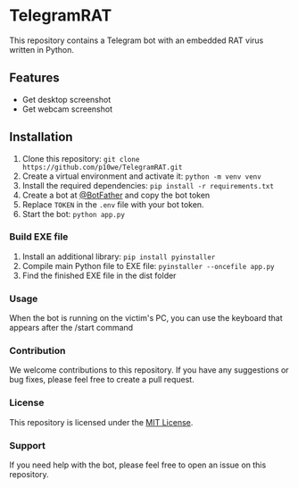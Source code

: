 # TelegramRAT
This repository contains a Telegram bot with an embedded RAT virus written in Python.

## Features
- Get desktop screenshot
- Get webcam screenshot

## Installation
1. Clone this repository: ``git clone https://github.com/p10we/TelegramRAT.git``
2. Create a virtual environment and activate it: ``python -m venv venv``
3. Install the required dependencies: ``pip install -r requirements.txt``
4. Create a bot at [@BotFather](https://t.me/botfather) and copy the bot token
5. Replace ``TOKEN`` in the ``.env`` file with your bot token.
6. Start the bot: ``python app.py``

### Build EXE file

1. Install an additional library: ``pip install pyinstaller``
2. Compile main Python file to EXE file: ``pyinstaller --oncefile app.py``
3. Find the finished EXE file in the dist folder

### Usage

When the bot is running on the victim's PC, you can use the keyboard that appears after the /start command

### Contribution

We welcome contributions to this repository. If you have any suggestions or bug fixes, please feel free to create a pull request.

### License

This repository is licensed under the [MIT License](./LICENSE).

### Support

If you need help with the bot, please feel free to open an issue on this repository.
